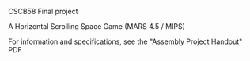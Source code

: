 CSCB58 Final project

A Horizontal Scrolling Space Game (MARS 4.5 / MIPS)

For information and specifications, see the "Assembly Project Handout" PDF
